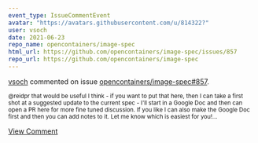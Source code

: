 ```yaml
---
event_type: IssueCommentEvent
avatar: "https://avatars.githubusercontent.com/u/814322?"
user: vsoch
date: 2021-06-23
repo_name: opencontainers/image-spec
html_url: https://github.com/opencontainers/image-spec/issues/857
repo_url: https://github.com/opencontainers/image-spec
---
```


<a href='https://github.com/vsoch' target='_blank'>vsoch</a> commented on issue <a href='https://github.com/opencontainers/image-spec/issues/857' target='_blank'>opencontainers/image-spec#857</a>.

<small>@reidpr that would be useful I think - if you want to put that here, then I can take a first shot at a suggested update to the current spec - I'll start in a Google Doc and then can open a PR here for more fine tuned discussion. If you like I can also make the Google Doc first and then you can add notes to it. Let me know which is easiest for you!...</small>

<a href='https://github.com/opencontainers/image-spec/issues/857' target='_blank'>View Comment</a>